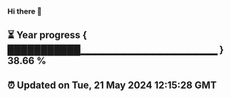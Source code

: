 ### Hi there 👋
⏳ Year progress { ███████████▁▁▁▁▁▁▁▁▁▁▁▁▁▁▁▁▁▁▁ } 38.66 %
---
⏰ Updated on Tue, 21 May 2024 12:15:28 GMT
---
